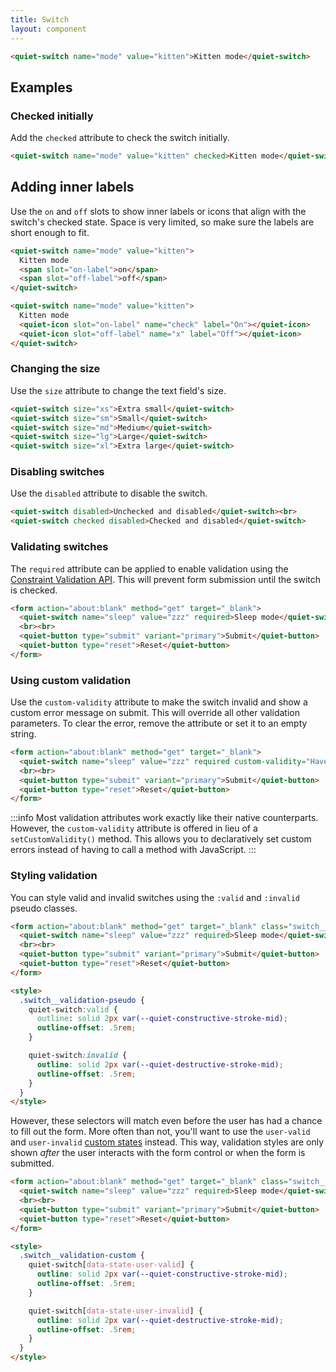 ```yaml
---
title: Switch
layout: component
---
```


```html {.example}
<quiet-switch name="mode" value="kitten">Kitten mode</quiet-switch>
```

## Examples

### Checked initially

Add the `checked` attribute to check the switch initially.

```html {.example}
<quiet-switch name="mode" value="kitten" checked>Kitten mode</quiet-switch>
```

## Adding inner labels

Use the `on` and `off` slots to show inner labels or icons that align with the switch's checked state. Space is very limited, so make sure the labels are short enough to fit.

```html {.example .flex-column}
<quiet-switch name="mode" value="kitten">
  Kitten mode
  <span slot="on-label">on</span>
  <span slot="off-label">off</span>
</quiet-switch>

<quiet-switch name="mode" value="kitten">
  Kitten mode
  <quiet-icon slot="on-label" name="check" label="On"></quiet-icon>
  <quiet-icon slot="off-label" name="x" label="Off"></quiet-icon>
</quiet-switch>
```

### Changing the size

Use the `size` attribute to change the text field's size.

```html {.example .flex-column}
<quiet-switch size="xs">Extra small</quiet-switch>
<quiet-switch size="sm">Small</quiet-switch>
<quiet-switch size="md">Medium</quiet-switch>
<quiet-switch size="lg">Large</quiet-switch>
<quiet-switch size="xl">Extra large</quiet-switch>
```

### Disabling switches

Use the `disabled` attribute to disable the switch.

```html {.example .flex-column}
<quiet-switch disabled>Unchecked and disabled</quiet-switch><br>
<quiet-switch checked disabled>Checked and disabled</quiet-switch>
```

### Validating switches

The `required` attribute can be applied to enable validation using the [Constraint Validation API](https://developer.mozilla.org/en-US/docs/Web/HTML/Constraint_validation). This will prevent form submission until the switch is checked.

```html {.example}
<form action="about:blank" method="get" target="_blank">
  <quiet-switch name="sleep" value="zzz" required>Sleep mode</quiet-switch>
  <br><br>
  <quiet-button type="submit" variant="primary">Submit</quiet-button>
  <quiet-button type="reset">Reset</quiet-button>
</form>
```

### Using custom validation

Use the `custom-validity` attribute to make the switch invalid and show a custom error message on submit. This will override all other validation parameters. To clear the error, remove the attribute or set it to an empty string.

```html {.example}
<form action="about:blank" method="get" target="_blank">
  <quiet-switch name="sleep" value="zzz" required custom-validity="Have you taken a nap first?">Sleep mode</quiet-switch>
  <br><br>
  <quiet-button type="submit" variant="primary">Submit</quiet-button>
  <quiet-button type="reset">Reset</quiet-button>
</form>
```

:::info
Most validation attributes work exactly like their native counterparts. However, the `custom-validity` attribute is offered in lieu of a `setCustomValidity()` method. This allows you to declaratively set custom errors instead of having to call a method with JavaScript.
:::

### Styling validation

You can style valid and invalid switches using the `:valid` and `:invalid` pseudo classes.

```html {.example}
<form action="about:blank" method="get" target="_blank" class="switch__validation-pseudo">
  <quiet-switch name="sleep" value="zzz" required>Sleep mode</quiet-switch>
  <br><br>
  <quiet-button type="submit" variant="primary">Submit</quiet-button>
  <quiet-button type="reset">Reset</quiet-button>
</form>

<style>
  .switch__validation-pseudo {
    quiet-switch:valid {
      outline: solid 2px var(--quiet-constructive-stroke-mid);
      outline-offset: .5rem;
    }

    quiet-switch:invalid {
      outline: solid 2px var(--quiet-destructive-stroke-mid);
      outline-offset: .5rem;
    }
  }
</style>
```

However, these selectors will match even before the user has had a chance to fill out the form. More often than not, you'll want to use the `user-valid` and `user-invalid` [custom states](#custom-states) instead. This way, validation styles are only shown _after_ the user interacts with the form control or when the form is submitted.

```html {.example}
<form action="about:blank" method="get" target="_blank" class="switch__validation-custom">
  <quiet-switch name="sleep" value="zzz" required>Sleep mode</quiet-switch>
  <br><br>
  <quiet-button type="submit" variant="primary">Submit</quiet-button>
  <quiet-button type="reset">Reset</quiet-button>
</form>

<style>
  .switch__validation-custom {
    quiet-switch[data-state-user-valid] {
      outline: solid 2px var(--quiet-constructive-stroke-mid);
      outline-offset: .5rem;
    }

    quiet-switch[data-state-user-invalid] {
      outline: solid 2px var(--quiet-destructive-stroke-mid);
      outline-offset: .5rem;
    }
  }
</style>
```
